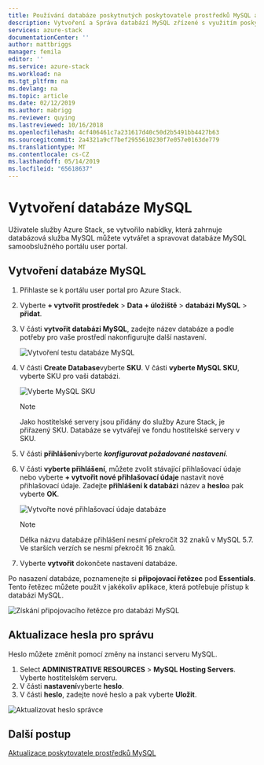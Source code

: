 ```yaml
---
title: Používání databáze poskytnutých poskytovatele prostředků MySQL adaptéru na AzureStack | Dokumentace Microsoftu
description: Vytvoření a Správa databází MySQL zřízené s využitím poskytovatele prostředků MySQL adaptéru
services: azure-stack
documentationCenter: ''
author: mattbriggs
manager: femila
editor: ''
ms.service: azure-stack
ms.workload: na
ms.tgt_pltfrm: na
ms.devlang: na
ms.topic: article
ms.date: 02/12/2019
ms.author: mabrigg
ms.reviewer: quying
ms.lastreviewed: 10/16/2018
ms.openlocfilehash: 4cf406461c7a231617d40c50d2b5491bb4427b63
ms.sourcegitcommit: 2a4321a9cf7bef2955610230f7e057e0163de779
ms.translationtype: MT
ms.contentlocale: cs-CZ
ms.lasthandoff: 05/14/2019
ms.locfileid: "65618637"
---
```

# <a name="create-mysql-databases"></a>Vytvoření databáze MySQL
Uživatele služby Azure Stack, se vytvořilo nabídky, která zahrnuje databázová služba MySQL můžete vytvářet a spravovat databáze MySQL samoobslužného portálu user portal.

## <a name="create-a-mysql-database"></a>Vytvoření databáze MySQL

1. Přihlaste se k portálu user portal pro Azure Stack.
2. Vyberte **+ vytvořit prostředek** > **Data + úložiště** > **databázi MySQL** > **přidat**.
3. V části **vytvořit databázi MySQL**, zadejte název databáze a podle potřeby pro vaše prostředí nakonfigurujte další nastavení.

    ![Vytvoření testu databáze MySQL](./media/azure-stack-mysql-rp-deploy/mysql-create-db.png)

4. V části **Create Database**vyberte **SKU**. V části **vyberte MySQL SKU**, vyberte SKU pro vaši databázi.

    ![Vyberte MySQL SKU](./media/azure-stack-mysql-rp-deploy/mysql-select-sku.png)

    >[!Note]
    >Jako hostitelské servery jsou přidány do služby Azure Stack, je přiřazený SKU. Databáze se vytvářejí ve fondu hostitelské servery v SKU.

5. V části **přihlášení**vyberte ***konfigurovat požadované nastavení***.
6. V části **vyberte přihlášení**, můžete zvolit stávající přihlašovací údaje nebo vyberte **+ vytvořit nové přihlašovací údaje** nastavit nové přihlašovací údaje.  Zadejte **přihlášení k databázi** název a **heslo**a pak vyberte **OK**.

    ![Vytvořte nové přihlašovací údaje databáze](./media/azure-stack-mysql-rp-deploy/create-new-login.png)

    >[!NOTE]
    >Délka názvu databáze přihlášení nesmí překročit 32 znaků v MySQL 5.7. Ve starších verzích se nesmí překročit 16 znaků.

7. Vyberte **vytvořit** dokončete nastavení databáze.

Po nasazení databáze, poznamenejte si **připojovací řetězec** pod **Essentials**. Tento řetězec můžete použít v jakékoliv aplikace, která potřebuje přístup k databázi MySQL.

![Získání připojovacího řetězce pro databázi MySQL](./media/azure-stack-mysql-rp-deploy/mysql-db-created.png)

## <a name="update-the-administrative-password"></a>Aktualizace hesla pro správu

Heslo můžete změnit pomocí změny na instanci serveru MySQL.

1. Select **ADMINISTRATIVE RESOURCES** > **MySQL Hosting Servers**. Vyberte hostitelském serveru.
2. V části **nastavení**vyberte **heslo**.
3. V části **heslo**, zadejte nové heslo a pak vyberte **Uložit**.

![Aktualizovat heslo správce](./media/azure-stack-mysql-rp-deploy/mysql-update-password.png)

## <a name="next-steps"></a>Další postup

[Aktualizace poskytovatele prostředků MySQL](azure-stack-mysql-resource-provider-update.md)
